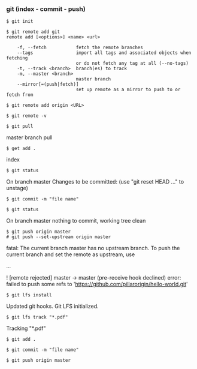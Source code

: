 ### git (index - commit - push)



```
$ git init
```



```
$ git remote add git 
remote add [<options>] <name> <url>

    -f, --fetch           fetch the remote branches
    --tags                import all tags and associated objects when fetching
                          or do not fetch any tag at all (--no-tags)
    -t, --track <branch>  branch(es) to track
    -m, --master <branch>
                          master branch
    --mirror[=(push|fetch)]
                          set up remote as a mirror to push to or fetch from

```



```
$ git remote add origin <URL>
```



```
$ git remote -v
```



```
$ git pull
```

master branch pull



```
$ get add .
```

index



```
$ git status
```

On branch master
Changes to be committed:
  (use "git reset HEAD <file>..." to unstage)



```
$ git commit -m "file name"
```



```
$ git status
```

On branch master
nothing to commit, working tree clean



```
$ git push origin master
# git push --set-upstream origin master
```

fatal: The current branch master has no upstream branch.
To push the current branch and set the remote as upstream, use

...

 ! [remote rejected] master -> master (pre-receive hook declined)
error: failed to push some refs to 'https://github.com/pillarorigin/hello-world.git'

    $ git lfs install

Updated git hooks.
Git LFS initialized.



```
$ git lfs track "*.pdf"
```

Tracking "*.pdf"



```
$ git add . 
```



```
$ git commit -m "file name"
```



```
$ git push origin master
```

